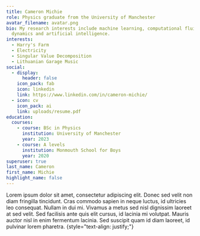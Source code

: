 ```yaml
---
title: Cameron Michie
role: Physics graduate from the University of Manchester
avatar_filename: avatar.png
bio: My research interests include machine learning, computational fluid
  dynamics and artificial intelligence.
interests:
  - Harry's Farm
  - Electricity
  - Singular Value Decomposition
  - Lithuanian Garage Music
social:
  - display:
      header: false
    icon_pack: fab
    icon: linkedin
    link: https://www.linkedin.com/in/cameron-michie/
  - icon: cv
    icon_pack: ai
    link: uploads/resume.pdf
education:
  courses:
    - course: BSc in Physics
      institution: University of Manchester
      year: 2023
    - course: A levels
      institution: Monmouth School for Boys
      year: 2020
superuser: true
last_name: Cameron
first_name: Michie
highlight_name: false
---
```

Lorem ipsum dolor sit amet, consectetur adipiscing elit. Donec sed velit non diam fringilla tincidunt. Cras commodo sapien in neque luctus, id ultricies leo consequat. Nullam in dui mi. Vivamus a metus sed nisl dignissim laoreet at sed velit. Sed facilisis ante quis elit cursus, id lacinia mi volutpat. Mauris auctor nisl in enim fermentum lacinia. Sed suscipit quam id diam laoreet, id pulvinar lorem pharetra.
{style="text-align: justify;"}
